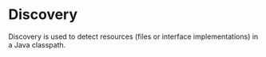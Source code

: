 Discovery
=========

Discovery is used to detect resources (files or interface
implementations) in a Java classpath.
